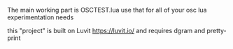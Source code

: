 The main working part is OSCTEST.lua use that for all of your osc lua experimentation needs

this "project" is built on Luvit https://luvit.io/ and requires dgram and pretty-print
